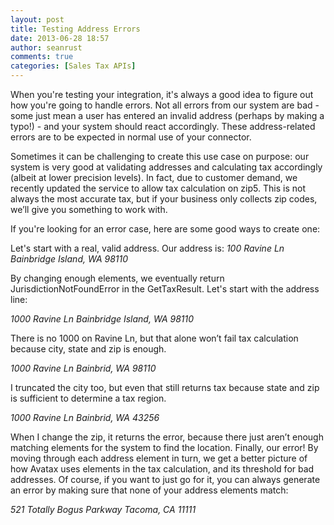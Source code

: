 ```yaml
---
layout: post
title: Testing Address Errors
date: 2013-06-28 18:57
author: seanrust
comments: true
categories: [Sales Tax APIs]
---
```

When you're testing your integration, it's always a good idea to figure out how you're going to handle errors. Not all errors from our system are bad - some just mean a user has entered an invalid address (perhaps by making a typo!) - and your system should react accordingly. These address-related errors are to be expected in normal use of your connector.

Sometimes it can be challenging to create this use case on purpose: our system is very good at validating addresses and calculating tax accordingly (albeit at lower precision levels). In fact, due to customer demand, we recently updated the service to allow tax calculation on zip5. This is not always the most accurate tax, but if your business only collects zip codes, we’ll give you something to work with.

If you're looking for an error case, here are some good ways to create one:

Let's start with a real, valid address. Our address is:
<em>100 Ravine Ln</em>
<em> Bainbridge Island, WA 98110</em>

By changing enough elements, we eventually return JurisdictionNotFoundError in the GetTaxResult. Let's start with the address line:

<em>1000 Ravine Ln</em>
<em> Bainbridge Island, WA 98110</em>

There is no 1000 on Ravine Ln, but that alone won’t fail tax calculation because city, state and zip is enough.

<em>1000 Ravine Ln</em>
<em> Bainbrid, WA 98110</em>

I truncated the city too, but even that still returns tax because state and zip is sufficient to determine a tax region.

<em>1000 Ravine Ln</em>
<em> Bainbrid, WA 43256</em>

When I change the zip, it returns the error, because there just aren’t enough matching elements for the system to find the location. Finally, our error! By moving through each address element in turn, we get a better picture of how Avatax uses elements in the tax calculation, and its threshold for bad addresses. Of course, if you want to just go for it, you can always generate an error by making sure that none of your address elements match:

<em>521 Totally Bogus Parkway</em>
<em> Tacoma, CA 11111</em>
